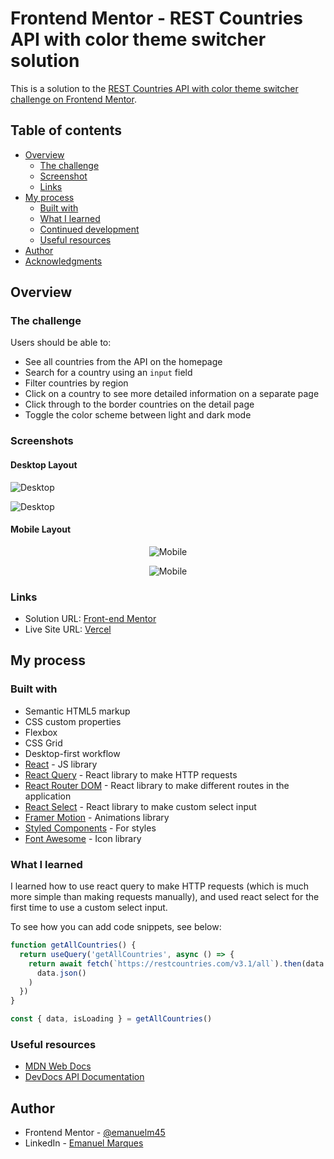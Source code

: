 # Frontend Mentor - REST Countries API with color theme switcher solution

This is a solution to the [REST Countries API with color theme switcher challenge on Frontend Mentor](https://www.frontendmentor.io/challenges/rest-countries-api-with-color-theme-switcher-5cacc469fec04111f7b848ca).

## Table of contents

- [Overview](#overview)
  - [The challenge](#the-challenge)
  - [Screenshot](#screenshot)
  - [Links](#links)
- [My process](#my-process)
  - [Built with](#built-with)
  - [What I learned](#what-i-learned)
  - [Continued development](#continued-development)
  - [Useful resources](#useful-resources)
- [Author](#author)
- [Acknowledgments](#acknowledgments)

## Overview

### The challenge

Users should be able to:

- See all countries from the API on the homepage
- Search for a country using an `input` field
- Filter countries by region
- Click on a country to see more detailed information on a separate page
- Click through to the border countries on the detail page
- Toggle the color scheme between light and dark mode

### Screenshots

#### Desktop Layout

![Desktop](https://github.com/emanuelmarques45/portfolio-images/blob/main/rest-countries/home-light-desktop.png)

![Desktop](https://github.com/emanuelmarques45/portfolio-images/blob/main/rest-countries/detail-light-desktop.png)

#### Mobile Layout

<p align="center">
  <img src="https://github.com/emanuelmarques45/portfolio-images/blob/main/rest-countries/home-dark-mobile.png" alt="Mobile">
</p>

<p align="center">
  <img src="https://github.com/emanuelmarques45/portfolio-images/blob/main/rest-countries/detail-dark-mobile.png" alt="Mobile">
</p>

### Links

- Solution URL: [Front-end Mentor](https://www.frontendmentor.io/solutions/country-search-web-application-using-reactjs-and-styled-components-fhfgiFhg0p)
- Live Site URL: [Vercel](https://rest-countries-tau-nine.vercel.app/)

## My process

### Built with

- Semantic HTML5 markup
- CSS custom properties
- Flexbox
- CSS Grid
- Desktop-first workflow
- [React](https://reactjs.org/) - JS library
- [React Query](https://react-query-v3.tanstack.com/) - React library to make HTTP requests
- [React Router DOM](https://reactrouter.com/en/main) - React library to make different routes in the application
- [React Select](https://react-select.com/) - React library to make custom select input
- [Framer Motion](https://www.framer.com/motion/) - Animations library
- [Styled Components](https://styled-components.com/) - For styles
- [Font Awesome](https://fontawesome.com/v5/docs/web/use-with/react) - Icon library

### What I learned

I learned how to use react query to make HTTP requests (which is much more simple than making requests manually), and used react select for the first time to use a custom select input.

To see how you can add code snippets, see below:

```js
function getAllCountries() {
  return useQuery('getAllCountries', async () => {
    return await fetch(`https://restcountries.com/v3.1/all`).then(data =>
      data.json()
    )
  })
}

const { data, isLoading } = getAllCountries()
```

### Useful resources

- [MDN Web Docs](https://developer.mozilla.org/pt-BR/)
- [DevDocs API Documentation](https://devdocs.io/)

## Author

- Frontend Mentor - [@emanuelm45](https://www.frontendmentor.io/profile/yourusername)
- LinkedIn - [Emanuel Marques](https://www.linkedin.com/in/emanuel-marques-541617215/)
